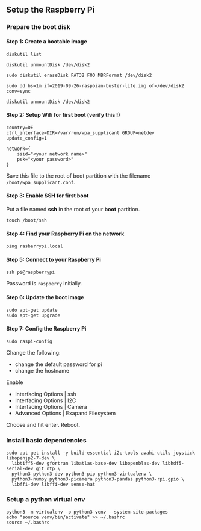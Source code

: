 ## Setup the Raspberry Pi

### Prepare the boot disk

#### Step 1: Create a bootable image

```shell
diskutil list

diskutil unmountDisk /dev/disk2

sudo diskutil eraseDisk FAT32 FOO MBRFormat /dev/disk2

sudo dd bs=1m if=2019-09-26-raspbian-buster-lite.img of=/dev/disk2 conv=sync

diskutil unmountDisk /dev/disk2
```

#### Step 2: Setup Wifi for first boot (verify this !)

```shell
country=DE
ctrl_interface=DIR=/var/run/wpa_supplicant GROUP=netdev
update_config=1

network={
    ssid="<your network name>"
    psk="<your password>"
}
```

Save this file to the root of boot partition with the filename `/boot/wpa_supplicant.conf`.

#### Step 3: Enable SSH for first boot

Put a file named **ssh** in the root of your **boot** partition.

```shell
touch /boot/ssh
```


#### Step 4: Find your Raspberry Pi on the network

```shell
ping rasberrypi.local
```

#### Step 5: Connect to your Raspberry Pi

```shell
ssh pi@raspberrypi
```

Password is `raspberry` initially.

#### Step 6: Update the boot image

```shell
sudo apt-get update
sudo apt-get upgrade
```

#### Step 7: Config the Raspberry Pi

```shell
sudo raspi-config
```
 
Change the following:

* change the default password for pi
* change the hostname

Enable

* Interfacing Options | ssh
* Interfacing Options | I2C
* Interfacing Options | Camera
* Advanced Options | Exapand Filesystem

Choose and hit enter. Reboot.

### Install basic dependencies

```shell
sudo apt-get install -y build-essential i2c-tools avahi-utils joystick libopenjp2-7-dev \
  libtiff5-dev gfortran libatlas-base-dev libopenblas-dev libhdf5-serial-dev git ntp \
  python3 python3-dev python3-pip python3-virtualenv \
  python3-numpy python3-picamera python3-pandas python3-rpi.gpio \
  libffi-dev libffi-dev sense-hat
```

### Setup a python virtual env

```shell
python3 -m virtualenv -p python3 venv --system-site-packages
echo "source venv/bin/activate" >> ~/.bashrc
source ~/.bashrc
```
